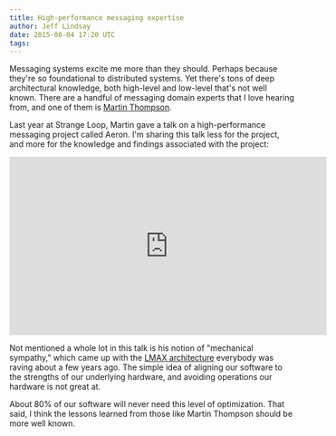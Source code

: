 ```yaml
---
title: High-performance messaging expertise
author: Jeff Lindsay
date: 2015-08-04 17:20 UTC
tags:
---
```

Messaging systems excite me more than they should. Perhaps because they're so
foundational to distributed systems. Yet there's tons of deep architectural
knowledge, both high-level and low-level that's not well known. There are a
handful of messaging domain experts that I love hearing from, and one of them is
[Martin Thompson](http://mechanical-sympathy.blogspot.com/).

Last year at Strange Loop, Martin gave a talk on a high-performance messaging
project called Aeron. I'm sharing this talk less for the project, and more for the
knowledge and findings associated with the project:

<iframe width="560" height="315" src="https://www.youtube.com/embed/tM4YskS94b0" frameborder="0" allowfullscreen></iframe>
<br />

Not mentioned a whole lot in this talk is his notion of "mechanical sympathy,"
which came up with the [LMAX architecture](http://martinfowler.com/articles/lmax.html)
everybody was raving about a few years ago. The simple idea of aligning our
software to the strengths of our underlying hardware, and avoiding operations
our hardware is not great at.

About 80% of our software will never need this level of optimization. That said,
I think the lessons learned from those like Martin Thompson should be more well
known.

